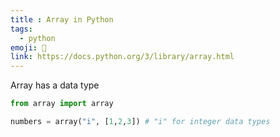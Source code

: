 ```yaml
---
title : Array in Python
tags:
  - python
emoji: 🐍
link: https://docs.python.org/3/library/array.html
---
```


Array has a data type

```python
from array import array

numbers = array("i", [1,2,3]) # "i" for integer data types
```